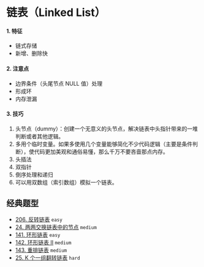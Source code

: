 # 链表（Linked List）

#### 1. 特征

- 链式存储
- 新增、删除快

#### 2. 注意点

- 边界条件（头尾节点 NULL 值）处理
- 形成环
- 内存泄漏

#### 3. 技巧

1. 头节点（dummy）：创建一个无意义的头节点，解决链表中头指针带来的一堆判断或者其他逻辑。
2. 多用个临时变量。如果多使用几个变量能够简化不少代码逻辑（主要是条件判断），使代码更加美观和通俗易懂，那么千万不要吝啬那点内存。
3. 头插法
4. 双指针
5. 倒序处理和递归
6. 可以用双数组（索引数组）模拟一个链表。



## 经典题型

- [206. 反转链表](https://leetcode-cn.com/problems/reverse-linked-list/) `easy`
- [24. 两两交换链表中的节点](https://leetcode-cn.com/problems/swap-nodes-in-pairs/) `medium`
- [141. 环形链表](https://leetcode-cn.com/problems/linked-list-cycle/) `easy`
- [142. 环形链表 II](https://leetcode-cn.com/problems/linked-list-cycle-ii/) `medium`
- [143. 重排链表](https://leetcode-cn.com/problems/reorder-list/) `medium`
- [25. K 个一组翻转链表](https://leetcode-cn.com/problems/reverse-nodes-in-k-group/) `hard`
